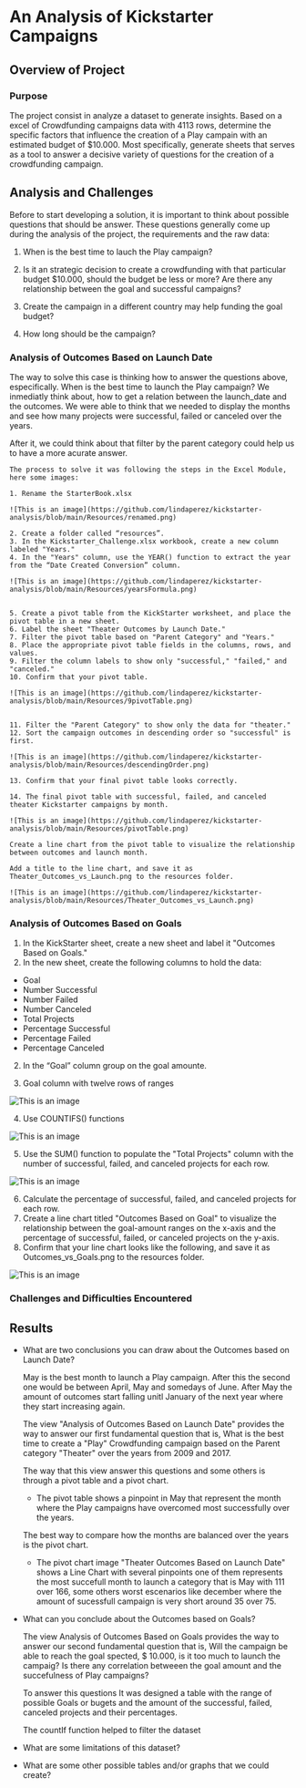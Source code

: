 # An Analysis of Kickstarter Campaigns

## Overview of Project
### Purpose

The project consist in analyze a dataset to generate insights. Based on a excel of Crowdfunding campaigns data with 4113 rows, determine the specific factors that influence the creation of a Play campain with an estimated budget of $10.000. Most specifically, generate sheets that serves as a tool to answer a decisive variety of questions for the creation of a crowdfunding campaign.


## Analysis and Challenges

Before to start developing a solution, it is important to think about possible questions that should be answer. These questions generally come up during the analysis of the project, the requirements and the raw data:

1. When is the best time to lauch the Play campaign? 

2. Is it an strategic decision to create a crowdfunding with that particular budget $10.000, should the budget be less or more? Are there any relationship between the goal and successful campaigns? 

3. Create the campaign in a different country may help funding the goal budget?

4. How long should be the campaign?


### Analysis of Outcomes Based on Launch Date

The way to solve this case is thinking how to answer the questions above, especifically. When is the best time to launch the Play campaign? We inmediatly think about, how to get a relation between the launch_date and the outcomes. We were able to think that we needed to display the months and see how many projects were successful, failed or canceled over the years.

After it, we could think about that filter by the parent category could help us to have a more acurate answer.


	The process to solve it was following the steps in the Excel Module, here some images:

	1. Rename the StarterBook.xlsx

	![This is an image](https://github.com/lindaperez/kickstarter-analysis/blob/main/Resources/renamed.png)

	2. Create a folder called “resources”.
	3. In the Kickstarter_Challenge.xlsx workbook, create a new column labeled "Years."
	4. In the "Years" column, use the YEAR() function to extract the year from the “Date Created Conversion” column.

	![This is an image](https://github.com/lindaperez/kickstarter-analysis/blob/main/Resources/yearsFormula.png)


	5. Create a pivot table from the KickStarter worksheet, and place the pivot table in a new sheet.
	6. Label the sheet "Theater Outcomes by Launch Date."
	7. Filter the pivot table based on "Parent Category" and "Years."
	8. Place the appropriate pivot table fields in the columns, rows, and values.
	9. Filter the column labels to show only "successful," "failed," and "canceled."
	10. Confirm that your pivot table.

	![This is an image](https://github.com/lindaperez/kickstarter-analysis/blob/main/Resources/9pivotTable.png)


	11. Filter the "Parent Category" to show only the data for "theater."
	12. Sort the campaign outcomes in descending order so "successful" is first.

	![This is an image](https://github.com/lindaperez/kickstarter-analysis/blob/main/Resources/descendingOrder.png)

	13. Confirm that your final pivot table looks correctly.

	14. The final pivot table with successful, failed, and canceled theater Kickstarter campaigns by month.

	![This is an image](https://github.com/lindaperez/kickstarter-analysis/blob/main/Resources/pivotTable.png)

	Create a line chart from the pivot table to visualize the relationship between outcomes and launch month.

	Add a title to the line chart, and save it as Theater_Outcomes_vs_Launch.png to the resources folder.

	![This is an image](https://github.com/lindaperez/kickstarter-analysis/blob/main/Resources/Theater_Outcomes_vs_Launch.png)




### Analysis of Outcomes Based on Goals

1. In the KickStarter sheet, create a new sheet and label it "Outcomes Based on Goals."
2. In the new sheet, create the following columns to hold the data:
- Goal
- Number Successful
- Number Failed
- Number Canceled
- Total Projects
- Percentage Successful
- Percentage Failed
- Percentage Canceled

2. In the “Goal” column group on the goal amounte.

3. Goal column with twelve rows of ranges

![This is an image](https://github.com/lindaperez/kickstarter-analysis/blob/main/Resources/1wholeView.png)


4. Use COUNTIFS() functions 

![This is an image](https://github.com/lindaperez/kickstarter-analysis/blob/main/Resources/countIf.png)

5. Use the SUM() function to populate the "Total Projects" column with the number of successful, failed, and canceled projects for each row.

![This is an image](https://github.com/lindaperez/kickstarter-analysis/blob/main/Resources/5sum.png)


6. Calculate the percentage of successful, failed, and canceled projects for each row.
7. Create a line chart titled "Outcomes Based on Goal" to visualize the relationship between the goal-amount ranges on the x-axis and the percentage of successful, failed, or canceled projects on the y-axis.
8. Confirm that your line chart looks like the following, and save it as Outcomes_vs_Goals.png to the resources folder.


![This is an image](https://github.com/lindaperez/kickstarter-analysis/blob/main/Resources/Outcomes_vs_Goals.png)



### Challenges and Difficulties Encountered

## Results

- What are two conclusions you can draw about the Outcomes based on Launch Date?

	May is the best month to launch a Play campaign. After this the second one would be between April, May and somedays of June. After May the amount of outcomes start falling unitl January of the next year where they start increasing again. 

	The view "Analysis of Outcomes Based on Launch Date" provides the way to answer our first fundamental question that is, What is the best time to create a "Play" Crowdfunding campaign based on the Parent category "Theater" over the years from 2009 and 2017. 

	The way that this view answer this questions and some others is through a pivot table and a pivot chart. 

	* The pivot table shows a pinpoint in May that represent the month where the Play campaigns have overcomed most successfully over the years. 


	The best way to compare how the months are balanced over the years is the pivot chart.

	* The pivot chart image "Theater Outcomes Based on Launch Date" shows a Line Chart with several pinpoints one of them represents the most succefull month to launch a category that is May with 111 over 166, some others worst escenarios like december where the amount of sucessfull campaign is very short around 35 over 75.


- What can you conclude about the Outcomes based on Goals?


	The view Analysis of Outcomes Based on Goals provides the way to answer our second fundamental question that is, Will the campaign be able to reach the goal spected, $ 10.000, is it too much to launch the campaig? Is there any correlation betweeen the goal amount and the succefulness of Play campaigns?

	To answer this questions It was designed a table with the range of possible Goals or bugets and the amount of the successful, failed, canceled projects and their percentages. 

	The countIf function helped to filter the dataset 


- What are some limitations of this dataset?

- What are some other possible tables and/or graphs that we could create?
